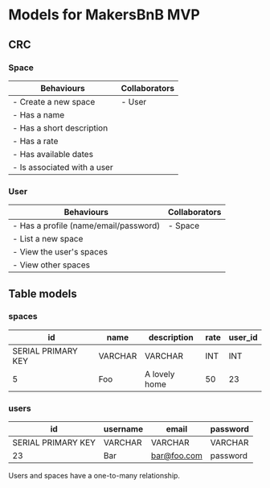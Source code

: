 # Models for MakersBnB MVP
## CRC

### Space

| **Behaviours**       | **Collaborators** |
|----------------------|-------------------|
| - Create a new space | - User            |
| - Has a name              |
| - Has a short description |
| - Has a rate              |
| - Has available dates     |
| - Is associated with a user |

### User

| **Behaviours**                        | **Collaborators** |
|---------------------------------------|-------------------|
| - Has a profile (name/email/password) | - Space           |
| - List a new space              |
| - View the user's spaces |
| - View other spaces              |

## Table models
### spaces

| id                 | name    | description   | rate | user_id |
|--------------------|---------|---------------|------|---------|
| SERIAL PRIMARY KEY | VARCHAR | VARCHAR       | INT  | INT     |
| 5                  | Foo     | A lovely home | 50   | 23      |

### users

| id                 | username    | email       | password |
|--------------------|-------------|-------------|----------|
| SERIAL PRIMARY KEY | VARCHAR     | VARCHAR     | VARCHAR  |
| 23                 | Bar         | bar@foo.com | password |

Users and spaces have a one-to-many relationship.
